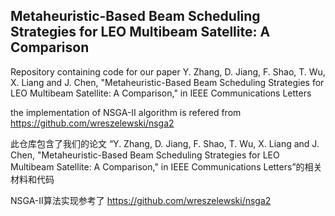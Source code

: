 ## Metaheuristic-Based Beam Scheduling Strategies for LEO Multibeam Satellite: A Comparison
Repository containing code for our  paper
Y. Zhang, D. Jiang, F. Shao, T. Wu, X. Liang and J. Chen, "Metaheuristic-Based Beam Scheduling Strategies for LEO Multibeam Satellite: A Comparison," in IEEE Communications Letters

the implementation of NSGA-II algorithm is refered from https://github.com/wreszelewski/nsga2

此仓库包含了我们的论文 “Y. Zhang, D. Jiang, F. Shao, T. Wu, X. Liang and J. Chen, "Metaheuristic-Based Beam Scheduling Strategies for LEO Multibeam Satellite: A Comparison," in IEEE Communications Letters”的相关材料和代码

NSGA-II算法实现参考了 https://github.com/wreszelewski/nsga2
